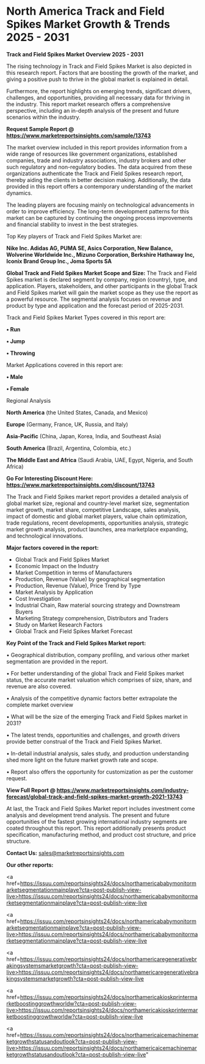 # North America Track and Field Spikes Market Growth & Trends 2025 - 2031

<Strong> Track and Field Spikes Market Overview 2025 - 2031</strong>

The rising technology in Track and Field Spikes Market is also depicted in this research report. Factors that are boosting the growth of the market, and giving a positive push to thrive in the global market is explained in detail.

Furthermore, the report highlights on emerging trends, significant drivers, challenges, and opportunities, providing all necessary data for thriving in the industry. This report market research offers a comprehensive perspective, including an in-depth analysis of the present and future scenarios within the industry.

<strong>Request Sample Report @ <a href=https://www.marketreportsinsights.com/sample/13743>https://www.marketreportsinsights.com/sample/13743</a></strong>

The market overview included in this report provides information from a wide range of resources like government organizations, established companies, trade and industry associations, industry brokers and other such regulatory and non-regulatory bodies. The data acquired from these organizations authenticate the Track and Field Spikes research report, thereby aiding the clients in better decision making. Additionally, the data provided in this report offers a contemporary understanding of the market dynamics.

The leading players are focusing mainly on technological advancements in order to improve efficiency. The long-term development patterns for this market can be captured by continuing the ongoing process improvements and financial stability to invest in the best strategies.

Top Key players of Track and Field Spikes Market are:

<strong>Nike Inc. Adidas AG, PUMA SE, Asics Corporation, New Balance, Wolverine Worldwide Inc., Mizuno Corporation, Berkshire Hathaway Inc, Iconix Brand Group Inc., Joma Sports SA</strong>

<strong><b>Global Track and Field Spikes Market Scope and Size:</b></strong>
The Track and Field Spikes market is declared segment by company, region (country), type, and application. Players, stakeholders, and other participants in the global Track and Field Spikes market will gain the market scope as they use the report as a powerful resource. The segmental analysis focuses on revenue and product by type and application and the forecast period of 2025-2031.

Track and Field Spikes Market Types covered in this report are:

<strong>• Run

• Jump

• Throwing</strong>

Market Applications covered in this report are:

<strong>• Male

• Female</strong> 

Regional Analysis

<strong>North America</strong> (the United States, Canada, and Mexico)

<strong>Europe</strong> (Germany, France, UK, Russia, and Italy)

<strong>Asia-Pacific</strong> (China, Japan, Korea, India, and Southeast Asia)

<strong>South America</strong> (Brazil, Argentina, Colombia, etc.)

<strong>The Middle East and Africa</strong> (Saudi Arabia, UAE, Egypt, Nigeria, and South Africa)

<strong>Go For Interesting Discount Here: <a href=https://www.marketreportsinsights.com/discount/13743>https://www.marketreportsinsights.com/discount/13743</a></strong>

The Track and Field Spikes market report provides a detailed analysis of global market size, regional and country-level market size, segmentation market growth, market share, competitive Landscape, sales analysis, impact of domestic and global market players, value chain optimization, trade regulations, recent developments, opportunities analysis, strategic market growth analysis, product launches, area marketplace expanding, and technological innovations.

<strong><b>Major factors covered in the report:</b></strong>
<ul>
  <li>Global Track and Field Spikes Market </li>
  <li>Economic Impact on the Industry</li>
  <li>Market Competition in terms of Manufacturers</li>
  <li>Production, Revenue (Value) by geographical segmentation</li>
  <li>Production, Revenue (Value), Price Trend by Type</li>
  <li>Market Analysis by Application</li>
  <li>Cost Investigation</li>
  <li>Industrial Chain, Raw material sourcing strategy and Downstream Buyers</li>
  <li>Marketing Strategy comprehension, Distributors and Traders</li>
  <li>Study on Market Research Factors</li>
  <li>Global Track and Field Spikes Market Forecast</li>
</ul>

<strong><b>Key Point of the Track and Field Spikes Market report:</b></strong>

• Geographical distribution, company profiling, and various other market segmentation are provided in the report.

• For better understanding of the global Track and Field Spikes market status, the accurate market valuation which comprises of size, share, and revenue are also covered.

• Analysis of the competitive dynamic factors better extrapolate the complete market overview

• What will be the size of the emerging Track and Field Spikes market in 2031?

• The latest trends, opportunities and challenges, and growth drivers provide better construal of the Track and Field Spikes Market.

• In-detail industrial analysis, sales study, and production understanding shed more light on the future market growth rate and scope.

• Report also offers the opportunity for customization as per the customer request.

<strong><b>View Full Report @ <a href=https://www.marketreportsinsights.com/industry-forecast/global-track-and-field-spikes-market-growth-2021-13743>https://www.marketreportsinsights.com/industry-forecast/global-track-and-field-spikes-market-growth-2021-13743</a></b></strong>


At last, the Track and Field Spikes Market report includes investment come analysis and development trend analysis. The present and future opportunities of the fastest growing international industry segments are coated throughout this report. This report additionally presents product specification, manufacturing method, and product cost structure, and price structure.

<strong>Contact Us:</strong>
sales@marketreportsinsights.com

<strong>Our other reports:</strong>

<a href=https://issuu.com/reportsinsights24/docs/northamericababymonitormarketsegmentationmainplaye?cta=post-publish-view-live>https://issuu.com/reportsinsights24/docs/northamericababymonitormarketsegmentationmainplaye?cta=post-publish-view-live</a>

<a href=https://issuu.com/reportsinsights24/docs/northamericababymonitormarketsegmentationmainplaye?cta=post-publish-view-live>https://issuu.com/reportsinsights24/docs/northamericababymonitormarketsegmentationmainplaye?cta=post-publish-view-live</a>

<a href=https://issuu.com/reportsinsights24/docs/northamericaregenerativebrakingsystemsmarketgrowth?cta=post-publish-view-live>https://issuu.com/reportsinsights24/docs/northamericaregenerativebrakingsystemsmarketgrowth?cta=post-publish-view-live</a>

<a href=https://issuu.com/reportsinsights24/docs/northamericakioskprintermarketboostinggrowthworldw?cta=post-publish-view-live>https://issuu.com/reportsinsights24/docs/northamericakioskprintermarketboostinggrowthworldw?cta=post-publish-view-live</a>

<a href=https://issuu.com/reportsinsights24/docs/northamericaicemachinemarketgrowthstatusandoutlook?cta=post-publish-view-live>https://issuu.com/reportsinsights24/docs/northamericaicemachinemarketgrowthstatusandoutlook?cta=post-publish-view-live</a>"
